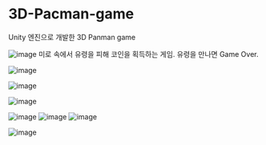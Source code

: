 # 3D-Pacman-game

Unity 엔진으로 개발한 3D Panman game 



![image](https://user-images.githubusercontent.com/26848932/81144418-fa05ff80-8fae-11ea-8c34-03e3e40a079f.png)
미로 속에서 유령을 피해 코인을 획득하는 게임. 
유령을 만나면 Game Over.



![image](https://user-images.githubusercontent.com/26848932/81144424-fd00f000-8fae-11ea-80de-2ad962556a67.png)

![image](https://user-images.githubusercontent.com/26848932/81144438-0427fe00-8faf-11ea-8c41-893f67bbc4db.png)

![image](https://user-images.githubusercontent.com/26848932/81144377-dfcc2180-8fae-11ea-9e1c-f84a60d460f0.png)

![image](https://user-images.githubusercontent.com/26848932/81144455-0ee29300-8faf-11ea-8819-7cc694219236.png)
![image](https://user-images.githubusercontent.com/26848932/81144462-10ac5680-8faf-11ea-984c-42fc92641f50.png)
![image](https://user-images.githubusercontent.com/26848932/81144467-13a74700-8faf-11ea-86e1-60b01df24f94.png)

![image](https://user-images.githubusercontent.com/26848932/81144471-1609a100-8faf-11ea-9758-55fb8fce166a.png)


